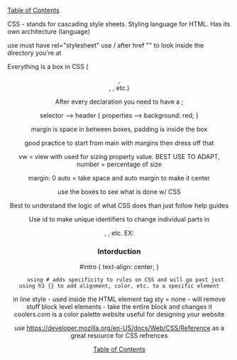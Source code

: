 [Table of Contents](https://jon-gitter.github.io/reading-notes/)

CSS - stands for cascading style sheets. Styling language for HTML. Has its own architecture (language)

use <link href="/blahblahblah.css" rel="stylesheet">
    must have rel="stylesheet"
    use / after href "" to look inside the directory you're at

Everything is a box in CSS (<header>, <footer>, <body>, etc.)

After every declaration you need to have a ;

selector --> header {
properties --> background: red;
}


margin is space in between boxes, padding is inside the box

good practice to start from main with margins then dress off that

vw = view with used for sizing property value. BEST USE TO ADAPT, number = percentage of size

margin: 0 auto = take space and auto margin to make it center

use the boxes to see what is done w/ CSS

Best to understand the logic of what CSS does than just follow help guides

Use id to make unique identifiers to change individual parts in <main>, <body>, etc. 
    EX: <h3 id="intro"> Intorduction </h3>
            #intro {
                text-align: center;
            }

        using # adds specificity to rules on CSS and will go past just using h3 {} to add alignment, color, etc. to a specific element

in line style - used inside the HTML element tag
sty = none - will remove stuff
block level elements - take the entire block and changes it
coolers.com is a color palette website useful for designing your website

use https://developer.mozilla.org/en-US/docs/Web/CSS/Reference as a great resource for CSS refrences

[Table of Contents](https://jon-gitter.github.io/reading-notes/)